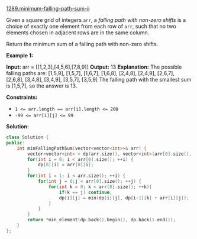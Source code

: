 [1289.minimum-falling-path-sum-ii](https://leetcode.com/problems/minimum-falling-path-sum-ii/)  

Given a square grid of integers `arr`, a _falling path with non-zero shifts_ is a choice of exactly one element from each row of `arr`, such that no two elements chosen in adjacent rows are in the same column.

Return the minimum sum of a falling path with non-zero shifts.

**Example 1:**

**Input:** arr = \[\[1,2,3\],\[4,5,6\],\[7,8,9\]\]
**Output:** 13
**Explanation:** 
The possible falling paths are:
\[1,5,9\], \[1,5,7\], \[1,6,7\], \[1,6,8\],
\[2,4,8\], \[2,4,9\], \[2,6,7\], \[2,6,8\],
\[3,4,8\], \[3,4,9\], \[3,5,7\], \[3,5,9\]
The falling path with the smallest sum is \[1,5,7\], so the answer is 13.

**Constraints:**

*   `1 <= arr.length == arr[i].length <= 200`
*   `-99 <= arr[i][j] <= 99`  



**Solution:**  

```cpp
class Solution {
public:
    int minFallingPathSum(vector<vector<int>>& arr) {
        vector<vector<int> > dp(arr.size(), vector<int>(arr[0].size(), INT_MAX));
        for(int i = 0; i < arr[0].size(); ++i) {
            dp[0][i] = arr[0][i];
        }
        for(int i = 1; i < arr.size(); ++i) {
            for(int j = 0;j < arr[0].size(); ++j) {
                for(int k = 0; k < arr[0].size(); ++k){
                    if(k == j) continue;
                    dp[i][j] = min(dp[i][j], dp[i-1][k] + arr[i][j]);
                }
            }
        }
        return *min_element(dp.back().begin(), dp.back().end());
    }
};
```
      